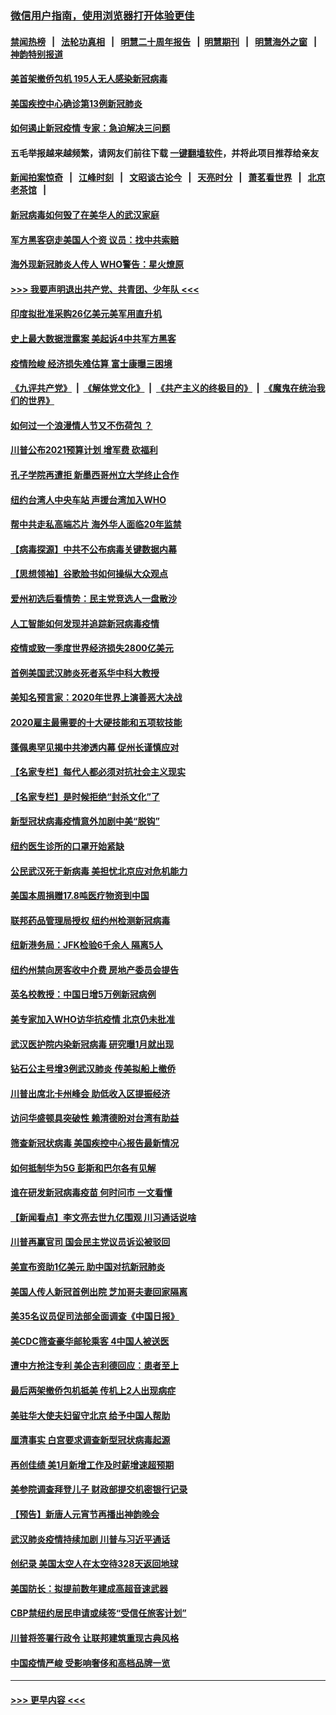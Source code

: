 ### [微信用户指南，使用浏览器打开体验更佳](https://github.com/gfw-breaker/banned-news1/blob/master/indexes/wechat-guide.md?t=0)
#### [禁闻热榜](热点新闻.md?t=0)  &nbsp;&nbsp;|&nbsp;&nbsp; [法轮功真相](https://github.com/gfw-breaker/truth/blob/master/README.md?t=0) &nbsp;&nbsp;|&nbsp;&nbsp; [明慧二十周年报告](https://github.com/gfw-breaker/mh-reports/blob/master/README.md?t=0) &nbsp;&nbsp;|&nbsp;&nbsp;[明慧期刊](https://github.com/gfw-breaker/mh-qikan) &nbsp;&nbsp;|&nbsp;&nbsp; [明慧海外之窗](https://github.com/gfw-breaker/mh-news/blob/master/README.md?t=0) &nbsp;&nbsp;|&nbsp;&nbsp; [神韵特别报道](https://github.com/gfw-breaker/mh-news/blob/master/shenyun.md?t=0)
#### [美首架撤侨包机 195人无人感染新冠病毒](../pages/nsc412/n11859908.md?t=02111356) 
#### [美国疾控中心确诊第13例新冠肺炎](../pages/nsc412/n11859966.md?t=02111356) 
#### [如何遏止新冠疫情 专家：急迫解决三问题](../pages/nsc412/n11859685.md?t=02111356) 
#### 五毛举报越来越频繁，请网友们前往下载 [一键翻墙软件](https://github.com/gfw-breaker/ssr-accounts)，并将此项目推荐给亲友
#### [新闻拍案惊奇](https://github.com/gfw-breaker/banned-news1/blob/master/pages/link4.md) &nbsp;&nbsp;|&nbsp;&nbsp; [江峰时刻](https://github.com/gfw-breaker/banned-news1/blob/master/pages/link4.md) &nbsp;&nbsp;|&nbsp;&nbsp; [文昭谈古论今](https://github.com/gfw-breaker/banned-news1/blob/master/pages/link4.md) &nbsp;&nbsp;|&nbsp;&nbsp; [天亮时分](https://github.com/gfw-breaker/banned-news1/blob/master/pages/link4.md) &nbsp;&nbsp;|&nbsp;&nbsp; [萧茗看世界](https://github.com/gfw-breaker/banned-news1/blob/master/pages/link4.md) &nbsp;&nbsp;|&nbsp;&nbsp; [北京老茶馆](https://github.com/gfw-breaker/banned-news1/blob/master/pages/link4.md) &nbsp;&nbsp;|&nbsp;&nbsp; 
#### [新冠病毒如何毁了在美华人的武汉家庭](../pages/nsc412/n11859524.md?t=02111356) 
#### [军方黑客窃走美国人个资 议员：找中共索赔](../pages/nsc412/n11859371.md?t=02111356) 
#### [海外现新冠肺炎人传人 WHO警告：星火燎原](../pages/nsc412/n11859252.md?t=02111356) 
#### [>>> 我要声明退出共产党、共青团、少年队 <<<](https://github.com/begood0513/goodnews/blob/master/quit/letter.md) 
#### [印度拟批准采购26亿美元美军用直升机](../pages/nsc412/n11859143.md?t=02111356) 
#### [史上最大数据泄露案 美起诉4中共军方黑客](../pages/nsc412/n11859115.md?t=02111356) 
#### [疫情险峻 经济损失难估算 富士康曝三困境](../pages/nsc412/n11859120.md?t=02111356) 
#### [《九评共产党》](https://github.com/begood0513/9ping.md/blob/master/README.md) &nbsp;|&nbsp; [《解体党文化》](../../../../jtdwh.md/blob/master/README.md)  &nbsp;|&nbsp; [《共产主义的终极目的》](../../../../gczydzjmd.md/blob/master/README.md) &nbsp;|&nbsp; [《魔鬼在统治我们的世界》](../../../../mgztzwmdsj.md/blob/master/README.md) 
#### [如何过一个浪漫情人节又不伤荷包 ？](../pages/nsc412/n11858969.md?t=02111356) 
#### [川普公布2021预算计划 增军费 砍福利](../pages/nsc412/n11859012.md?t=02111356) 
#### [孔子学院再遭拒 新墨西哥州立大学终止合作](../pages/nsc412/n11858661.md?t=02111356) 
#### [纽约台湾人中央车站  声援台湾加入WHO](../pages/nsc412/n11857757.md?t=02111356) 
#### [帮中共走私高端芯片 海外华人面临20年监禁](../pages/nsc412/n11855016.md?t=02111356) 
#### [【病毒探源】中共不公布病毒关键数据内幕](../pages/nsc412/n11856584.md?t=02111356) 
#### [【思想领袖】谷歌脸书如何操纵大众观点](../pages/nsc412/n11680874.md?t=02111356) 
#### [爱州初选后看情势：民主党竞选人一盘散沙](../pages/nsc412/n11856557.md?t=02111356) 
#### [人工智能如何发现并追踪新冠病毒疫情](../pages/nsc412/n11856398.md?t=02111356) 
#### [疫情或致一季度世界经济损失2800亿美元](../pages/nsc412/n11855639.md?t=02111356) 
#### [首例美国武汉肺炎死者系华中科大教授](../pages/nsc412/n11855500.md?t=02111356) 
#### [美知名预言家：2020年世界上演善恶大决战](../pages/nsc412/n11855418.md?t=02111356) 
#### [2020雇主最需要的十大硬技能和五项软技能](../pages/nsc412/n11850953.md?t=02111356) 
#### [蓬佩奥罕见揭中共渗透内幕 促州长谨慎应对](../pages/nsc412/n11854685.md?t=02111356) 
#### [【名家专栏】每代人都必须对抗社会主义现实](../pages/nsc412/n11831412.md?t=02111356) 
#### [【名家专栏】是时候拒绝“封杀文化”了](../pages/nsc412/n11814093.md?t=02111356) 
#### [新型冠状病毒疫情意外加剧中美“脱钩”](../pages/nsc412/n11854475.md?t=02111356) 
#### [纽约医生诊所的口罩开始紧缺](../pages/nsc412/n11853364.md?t=02111356) 
#### [公民武汉死于新病毒 美担忧北京应对危机能力](../pages/nsc412/n11854331.md?t=02111356) 
#### [美国本周捐赠17.8吨医疗物资到中国](../pages/nsc412/n11854269.md?t=02111356) 
#### [联邦药品管理局授权  纽约州检测新冠病毒](../pages/nsc412/n11853371.md?t=02111356) 
#### [纽新港务局：JFK检验6千余人  隔离5人](../pages/nsc412/n11853366.md?t=02111356) 
#### [纽约州禁向房客收中介费  房地产委员会提告](../pages/nsc412/n11853360.md?t=02111356) 
#### [英名校教授：中国日增5万例新冠病例](../pages/nsc412/n11854174.md?t=02111356) 
#### [美专家加入WHO访华抗疫情 北京仍未批准](../pages/nsc412/n11854043.md?t=02111356) 
#### [武汉医护院内染新冠病毒 研究曝1月就出现](../pages/nsc412/n11852928.md?t=02111356) 
#### [钻石公主号增3例武汉肺炎 传美拟船上撤侨](../pages/nsc412/n11853240.md?t=02111356) 
#### [川普出席北卡州峰会 助低收入区提振经济](../pages/nsc412/n11853232.md?t=02111356) 
#### [访问华盛顿具突破性 赖清德盼对台湾有助益](../pages/nsc412/n11853129.md?t=02111356) 
#### [筛查新冠状病毒 美国疾控中心报告最新情况](../pages/nsc412/n11853070.md?t=02111356) 
#### [如何抵制华为5G 彭斯和巴尔各有见解](../pages/nsc412/n11852535.md?t=02111356) 
#### [谁在研发新冠病毒疫苗 何时问市 一文看懂](../pages/nsc412/n11852840.md?t=02111356) 
#### [【新闻看点】李文亮去世九亿围观 川习通话说啥](../pages/nsc412/n11852360.md?t=02111356) 
#### [川普再赢官司 国会民主党议员诉讼被驳回](../pages/nsc412/n11852287.md?t=02111356) 
#### [美宣布资助1亿美元 助中国对抗新冠肺炎](../pages/nsc412/n11852531.md?t=02111356) 
#### [美国人传人新冠首例出院 芝加哥夫妻回家隔离](../pages/nsc412/n11852452.md?t=02111356) 
#### [美35名议员促司法部全面调查《中国日报》](../pages/nsc412/n11852435.md?t=02111356) 
#### [美CDC筛查豪华邮轮乘客 4中国人被送医](../pages/nsc412/n11852085.md?t=02111356) 
#### [遭中方抢注专利 美企吉利德回应：患者至上](../pages/nsc412/n11852037.md?t=02111356) 
#### [最后两架撤侨包机抵美 传机上2人出现病症](../pages/nsc412/n11852173.md?t=02111356) 
#### [美驻华大使夫妇留守北京 给予中国人帮助](../pages/nsc412/n11852165.md?t=02111356) 
#### [厘清事实 白宫要求调查新型冠状病毒起源](../pages/nsc412/n11852106.md?t=02111356) 
#### [再创佳绩 美1月新增工作及时薪增速超预期](../pages/nsc412/n11852174.md?t=02111356) 
#### [美参院调查拜登儿子 财政部提交机密银行记录](../pages/nsc412/n11851808.md?t=02111356) 
#### [【预告】新唐人元宵节再播出神韵晚会](../pages/nsc412/n11843192.md?t=02111356) 
#### [武汉肺炎疫情持续加剧 川普与习近平通话](../pages/nsc412/n11851613.md?t=02111356) 
#### [创纪录 美国太空人在太空待328天返回地球](../pages/nsc412/n11851266.md?t=02111356) 
#### [美国防长：拟提前数年建成高超音速武器](../pages/nsc412/n11850959.md?t=02111356) 
#### [CBP禁纽约居民申请或续签“受信任旅客计划”](../pages/nsc412/n11850857.md?t=02111356) 
#### [川普将签署行政令 让联邦建筑重现古典风格](../pages/nsc412/n11850654.md?t=02111356) 
#### [中国疫情严峻 受影响奢侈和高档品牌一览](../pages/nsc412/n11850319.md?t=02111356) 

----
#### [ >>> 更早内容 <<< ](../indexes/nsc412-earlier.md)
